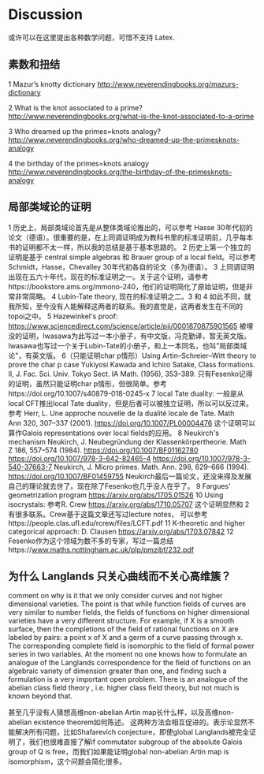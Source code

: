 # Discussion
或许可以在这里提出各种数学问题，可惜不支持 Latex.

## 素数和扭结
<!-- wp:paragraph -->
<p>1 Mazur’s knotty dictionary <a href="http://www.neverendingbooks.org/mazurs-dictionary">http://www.neverendingbooks.org/mazurs-dictionary</a></p>
<!-- /wp:paragraph -->

<!-- wp:paragraph -->
<p>2 What is the knot associated to a prime? <a href="http://www.neverendingbooks.org/what-is-the-knot-associated-to-a-prime">http://www.neverendingbooks.org/what-is-the-knot-associated-to-a-prime</a></p>
<!-- /wp:paragraph -->

<!-- wp:paragraph -->
<p>3 Who dreamed up the primes=knots analogy? <a href="http://www.neverendingbooks.org/who-dreamed-up-the-primesknots-analogy">http://www.neverendingbooks.org/who-dreamed-up-the-primesknots-analogy</a></p>
<!-- /wp:paragraph -->

<!-- wp:paragraph -->
<p>4 the birthday of the primes=knots analogy <a href="http://www.neverendingbooks.org/the-birthday-of-the-primesknots-analogy">http://www.neverendingbooks.org/the-birthday-of-the-primesknots-analogy</a></p>
<!-- /wp:paragraph -->

## 局部类域论的证明
1 历史上，局部类域论首先是从整体类域论推出的，可以参考 Hasse 30年代初的论文（德语）。很重要的是，在上同调证明成为教科书里的标准证明前，几乎每本书的证明都不太一样，所以我的总结是基于基本思路的。
2 历史上第一个独立的证明是基于 central simple algebras 和 Brauer group of a local field。可以参考Schmidt，Hasse，Chevalley 30年代初各自的论文（多为德语）。
3 上同调证明出现在五六十年代，现在的标准证明之一。关于这个证明，请参考https://bookstore.ams.org/mmono-240，他们的证明简化了原始证明，但是非常非常简略。
4 Lubin-Tate theory, 现在的标准证明之二。3 和 4 如此不同，就我所知，至今没有人能解释这两者的联系。我的直觉是，这两者发生在不同的topoi之中。
5 Hazewinkel's proof: https://www.sciencedirect.com/science/article/pii/0001870875901565 被埋没的证明，Iwasawa为此写过一本小册子，有中文版，冯克勤译，暂无英文版。Iwasawa也写过一个关于Lubin-Tate的小册子，和上一本同名，也叫"局部类域论"，有英文版。
6（只能证明char p情形）Using Artin–Schreier–Witt theory to prove the char p case Yukiyosi Kawada and Ichiro Satake, Class formations. II, J. Fac. Sci. Univ. Tokyo Sect. IA Math.  (1956), 353–389. 只有Fesenko记得的证明，虽然只能证明char p情形，但很简单。参考https://doi.org/10.1007/s40879-018-0245-x
7 local Tate duality: 一般是从local CFT推出local Tate duality，但是后者可以被独立证明，所以可以反过来。参考 Herr, L. Une approche nouvelle de la dualité locale de Tate. Math Ann 320, 307–337 (2001). https://doi.org/10.1007/PL00004476 这个证明可以算作Galois representations over local fields的应用。
8 Neukirch's mechanism  Neukirch, J. Neubegründung der Klassenkörpertheorie. Math Z 186, 557–574 (1984). https://doi.org/10.1007/BF01162780  https://doi.org/10.1007/978-3-642-82465-4  https://doi.org/10.1007/978-3-540-37663-7  Neukirch, J. Micro primes. Math. Ann. 298, 629–666 (1994). https://doi.org/10.1007/BF01459755 Neukirch最后一篇论文，还没来得及发展自己的理论就去世了。现在除了Fesenko也几乎没人在乎了。
9 Fargues' geometrization program https://arxiv.org/abs/1705.01526
10 Using isocrystals: 参考R. Crew https://arxiv.org/abs/1710.05707 这个证明显然和 2 有很多联系。Crew基于这篇文章还写过lecture notes， 可以参考https://people.clas.ufl.edu/rcrew/files/LCFT.pdf
11 K-theoretic and higher categorical approach: D. Clausen https://arxiv.org/abs/1703.07842
12 Fesenko作为这个领域为数不多的专家，写过一篇总结https://www.maths.nottingham.ac.uk/plp/pmzibf/232.pdf

## 为什么 Langlands 只关心曲线而不关心高维簇？
comment on why is it that we only consider curves and not higher dimensional varieties. The point is that while function fields of curves are very similar to number fields, the fields of functions on higher dimensional varieties have a very different structure. For example, if X is a smooth surface, then the completions of the field of rational functions on X are labeled by pairs: a point x of X and a germ of a curve passing through x. The corresponding complete field is isomorphic to the field of formal power series in two variables. At the moment no one knows how to formulate an analogue of the Langlands correspondence for the field of functions on an algebraic variety of dimension greater than one, and finding such a formulation is a very important open problem. There is an analogue of the abelian class field theory , i.e. higher class field theory, but not much is known beyond that.

甚至几乎没有人猜想高维non-abelian Artin map长什么样，以及高维non-abelian existence theorem如何陈述。
这两种方法会相互促进的。表示论显然不能解决所有问题，比如Shafarevich conjecture，即使global Langlands被完全证明了，我们也很难直接了解if commutator subgroup of the absolute Galois group of Q is free，而我们如果能证明global non-abelian Artin map is isomorphism，这个问题会简化很多。

